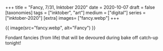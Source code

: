 +++
title = "Fancy, 7/31, Inktober 2020"
date = 2020-10-07
draft =  false
[taxonomies]
tags = ["inktober", "art"]
medium = ["digital"]
series = ["inktober-2020"]
[extra]
images= ["fancy.webp"]
+++

{{ image(src="fancy.webp", alt="Fancy") }}

Fondant fancies (from life) that will be devoured during bake off catch-up tonight!
